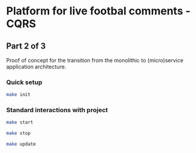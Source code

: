 # Platform for live footbal comments - CQRS
## Part 2 of 3
Proof of concept for the transition from the monolithic to (micro)service application architecture.

### Quick setup
```bash
make init
```

### Standard interactions with project
```bash
make start
```
```bash
make stop
```
```bash
make update
```

